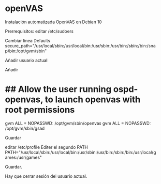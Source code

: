 # openVAS
Instalación automatizada OpenVAS en Debian 10

Prerrequisitos:
editar /etc/sudoers

Cambiar línea
Defaults        secure_path="/usr/local/sbin:/usr/local/bin:/usr/sbin:/usr/bin:/sbin:/bin:/snap/bin:/opt/gvm/sbin"

Añadir usuario actual

Añadir 
# ## Allow the user running ospd-openvas, to launch openvas with root permissions
gvm ALL = NOPASSWD: /opt/gvm/sbin/openvas
gvm ALL = NOPASSWD: /opt/gvm/sbin/gsad

Guardar



editar /etc/profile
Editer el segundo PATH
PATH="/usr/local/sbin:/usr/local/bin:/usr/sbin:/usr/bin:/sbin:/bin:/usr/local/games:/usr/games"

Guardar.

Hay que cerrar sesión del usuario actual.
